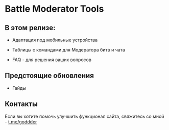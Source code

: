 # Battle Moderator Tools

## В этом релизе:

- Адаптация под мобильные устройства

- Таблицы с командами для Модератора битв и чата

- FAQ - для решения ваших вопросов

## Предстоящие обновления
- Гайды
  

## Контакты

Если вы хотите помочь улучшить функционал сайта, свяжитесь со мной - [t.me/goddder](https://t.me/goddder)